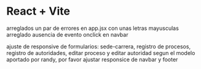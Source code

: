 # React + Vite

arreglados un par de errores en app.jsx con unas letras mayusculas
arreglado ausencia de evento onclick en navbar

ajuste de responsive de formularios: sede-carrera, registro de procesos, registro de autoridades,  editar proceso y editar autoridad segun el modelo aportado por randy, por favor ajustar responsice de navbar y footer